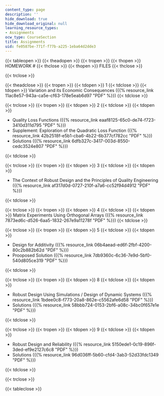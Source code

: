 ```yaml
---
content_type: page
description: ''
hide_download: true
hide_download_original: null
learning_resource_types:
- Assignments
ocw_type: CourseSection
title: Assignments
uid: fe0587be-771f-f77b-a225-1eba64d2dde3
---
```


{{< tableopen >}}
{{< theadopen >}}
{{< tropen >}}
{{< thopen >}}
HOMEWORK #
{{< thclose >}}
{{< thopen >}}
FILES
{{< thclose >}}

{{< trclose >}}

{{< theadclose >}}
{{< tropen >}}
{{< tdopen >}}
1
{{< tdclose >}}
{{< tdopen >}}
Variation and its Economic Consequences ({{% resource_link 11ac8e57-943a-ca5e-cf63-178e5eab6d97 "PDF" %}})
{{< tdclose >}}

{{< trclose >}}
{{< tropen >}}
{{< tdopen >}}
2
{{< tdclose >}}
{{< tdopen >}}


*   Quality Loss Functions ({{% resource_link eaaf8125-65c0-de74-f723-3410d311d795 "PDF" %}})
*   Supplement: Exploration of the Quadratic Loss Function ({{% resource_link 42b2518f-e5b1-cba6-4b22-6b377cf782cc "PDF" %}})
*   Solutions ({{% resource_link 6dfb327c-3417-003d-8550-cedc3524e807 "PDF" %}})


{{< tdclose >}}

{{< trclose >}}
{{< tropen >}}
{{< tdopen >}}
3
{{< tdclose >}}
{{< tdopen >}}


*   The Context of Robust Design and the Principles of Quality Engineering ({{% resource_link af317d0d-0727-210f-a7a6-cc52f94d4912 "PDF" %}})


{{< tdclose >}}

{{< trclose >}}
{{< tropen >}}
{{< tdopen >}}
4
{{< tdclose >}}
{{< tdopen >}}
Matrix Experiments Using Orthogonal Arrays ({{% resource_link 7873ed6c-d526-6aa5-1832-267e9a11278f "PDF" %}})
{{< tdclose >}}

{{< trclose >}}
{{< tropen >}}
{{< tdopen >}}
5
{{< tdclose >}}
{{< tdopen >}}


*   Design for Additivity ({{% resource_link 06b4aead-ed6f-2fbf-4200-80c2b882b62d "PDF" %}})
*   Prooposed Solution ({{% resource_link 7db9360c-6c36-7e9d-5bf0-540d805ce319 "PDF" %}})


{{< tdclose >}}

{{< trclose >}}
{{< tropen >}}
{{< tdopen >}}
8
{{< tdclose >}}
{{< tdopen >}}


*   Robust Design Using Simulations / Design of Dynamic Systems ({{% resource_link 1bdee0c8-f773-20a8-862e-c5562afe6d58 "PDF" %}})
*   Solutions ({{% resource_link 58bbb724-0153-2bf6-a08c-34bc0f657e1e "PDF" %}})


{{< tdclose >}}

{{< trclose >}}
{{< tropen >}}
{{< tdopen >}}
9
{{< tdclose >}}
{{< tdopen >}}


*   Robust Design and Reliability ({{% resource_link 5150ede1-0c19-896f-3ded-ef9e2127c6c8 "PDF" %}})
*   Solutions ({{% resource_link 96d036ff-5b60-cfd4-3ab3-52d33fdc1349 "PDF" %}})


{{< tdclose >}}

{{< trclose >}}

{{< tableclose >}}